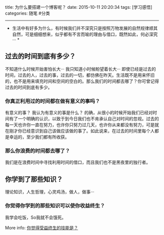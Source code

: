 title: 为什么要搭建一个博客呢？
date: 2015-10-11 20:20:34
tags: [学习感悟]
categories: 随笔 #分类

---
* 生活中有好多为什么，有时候我们并不深究只是按照万物发展的自然规律顺其自然，可是细细想来，似乎都有不言而喻的理由与借口，既然如此，何必深究··· *

## 过去的时间到底有多少？
不知道什么时候开始害怕长大···
我只知道小时候盼望着长大···
即使已经是过去的时间，过去的人，过去的事，过去的一切，都仿佛在昨天。生活既不是用来怀旧的，也不是用来填充时间和空间的空白的。那么我们的时间都去哪了？你可曾记得过去的时间到底有多少。

### 你真正利用过的时间都在做有意义的事吗？
有意义的事？
我认为有意义的事是什么？
的确，从很小的时候开始我们已经对时间有了一个明确的认识，以致于到今日我们也不肯承认自己对时间的忽视。过去的每一天也许你一直在努力，也许你只努力过几天，也许你从来都没有努力，可是就在刚才你已经意识到自己该做应该做的事了。如此说来，在过去的时间里每个人都是幸运的，至少我们都有所收获。

### 那么你浪费的时间都去哪了？
我们是在浪费时间中寻找利用时间的借口，而且我们也不是黑夜里的独行者。


## 你学到了那些知识？
理论知识，人生哲理，心灵鸡汤，做人，做事···

### 你觉得你学到的那些知识可以使你收益终生？
我学会吃饭，So我就不会饿死。

More info: [你觉得受益终生的技能是？](http://www.zhihu.com/question/20448329)

